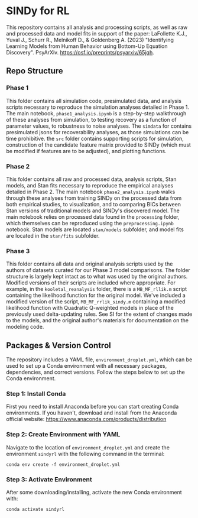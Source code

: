 # SINDy for RL
This repository contains all analysis and processing scripts, as well as raw and processed data and model fits in support of the paper:
LaFollette K.J., Yuval J., Schurr R., Melnikoff D., & Goldenberg A. (2023) "Identifying Learning Models from Human Behavior using Bottom-Up Equation Discovery". PsyArXiv. https://osf.io/preprints/psyarxiv/65jqh.

## Repo Structure

### Phase 1
This folder contains all simulation code, presimulated data, and analysis scripts necessary to reproduce the simulation analyses detailed in Phase 1. The main notebook, `phase1_analysis.ipynb` is a step-by-step walkthrough of these analyses from simulation, to testing recovery as a function of parameter values, to robustness to noise analyses. The `simdata` for contains presimulated jsons for recoverability analyses, as those simulations can be time prohibitive. the `src` folder contains supporting scripts for simulation, construction of the candidate feature matrix provided to SINDy (which must be modified if features are to be adjusted), and plotting functions.

### Phase 2
This folder contains all raw and processed data, analysis scripts, Stan models, and Stan fits necessary to reproduce the empirical analyses detailed in Phase 2. The main notebook `phase2_analysis.ipynb` walks through these analyses from training SINDy on the processed data from both empirical studies, to visualization, and to comparing BICs between Stan versions of traditional models and SINDy's discovered model. The main notebook relies on processed data found in the `processing` folder, which themselves can be reproduced using the `preprocessing.ipynb` notebook. Stan models are located `stan/models` subfolder, and model fits are located in the `stan/fits` subfolder.

### Phase 3
This folder contains all data and original analysis scripts used by the authors of datasets curated for our Phase 3 model comparisons. The folder structure is largely kept intact as to what was used by the original authors. Modified versions of their scripts are included where appropriate. For example, in the `kooletal_reanalysis` folder, there is a `MB_MF_rllik.m` script containing the likelihood function for the original model. We've included a modified version of the script, `MB_MF_rrlik_sindy.m` containing a modified likelihood function with Quadratic Q-weighted models in place of the previously used delta-updating rules. See SI for the extent of changes made to the models, and the original author's materials for documentation on the modeling code.

## Packages & Version Control
The repository includes a YAML file, `environment_droplet.yml`, which can be used to set up a Conda environment with all necessary packages, dependencies, and correct versions. Follow the steps below to set up the Conda environment.

### Step 1: Install Conda
First you need to install Anaconda before you can start creating Conda environments. If you haven't, download and install from the Anaconda official website: https://www.anaconda.com/products/distribution

### Step 2: Create Environment with YAML
Navigate to the location of `environment_droplet.yml` and create the environment `sindyrl` with the following command in the terminal:
```
conda env create -f environment_droplet.yml
```
### Step 3: Activate Environment
After some downloading/installing, activate the new Conda environment with:
```
conda activate sindyrl
```


